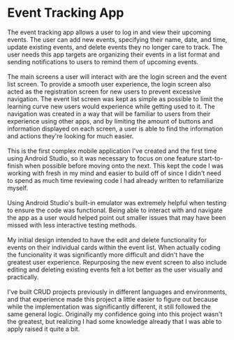 # Event Tracking App

The event tracking app allows a user to log in and view their upcoming events. The user can add new events, specifying their name, date, and time, update existing events, and delete events they no longer care to track. The user needs this app targets are organizing their events in a list format and sending notifications to users to remind them of upcoming events. <br><br>
The main screens a user will interact with are the login screen and the event list screen. To provide a smooth user experience, the login screen also acted as the registration screen for new users to prevent excessive navigation. The event list screen was kept as simple as possible to limit the learning curve new users would experience while getting used to it. The navigation was created in a way that will be familiar to users from their experience using other apps, and by limiting the amount of buttons and information displayed on each screen, a user is able to find the information and actions they're looking for much easier.<br><br>
This is the first complex mobile application I've created and the first time using Android Studio, so it was necessary to focus on one feature start-to-finish when possible before moving onto the next. This kept the code I was working with fresh in my mind and easier to build off of since I didn't need to spend as much time reviewing code I had already written to refamiliarize myself.<br><br>
Using Android Studio's built-in emulator was extremely helpful when testing to ensure the code was functional. Being able to interact with and navigate the app as a user would helped point out smaller issues that may have been missed with less interactive testing methods.<br><br>
My initial design intended to have the edit and delete functionality for events on their individual cards within the event list. When actually coding the funcionality it was significantly more difficult and didn't have the greatest user experience. Repurposing the new event screen to also include editing and deleting existing events felt a lot better as the user visually and practically.<br><br>
I've built CRUD projects previously in different languages and environments, and that experience made this project a little easier to figure out because while the implementation was significantly different, it still followed the same general logic. Originally my confidence going into this project wasn't the greatest, but realizing I had some knowledge already that I was able to apply raised it quite a bit.
